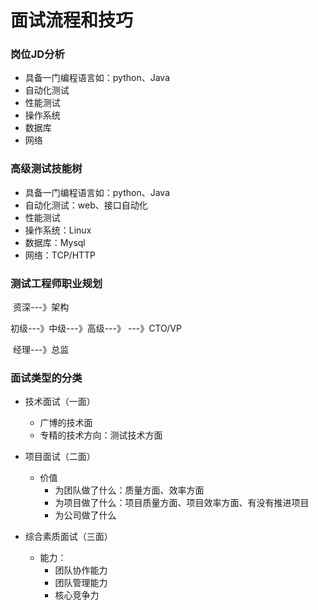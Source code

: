 # 面试流程和技巧

### 岗位JD分析

+ 具备一门编程语言如：python、Java
+ 自动化测试
+ 性能测试
+ 操作系统
+ 数据库
+ 网络

### 高级测试技能树

+ 具备一门编程语言如：python、Java
+ 自动化测试：web、接口自动化
+ 性能测试
+ 操作系统：Linux
+ 数据库：Mysql
+ 网络：TCP/HTTP



### 测试工程师职业规划

​                                             资深---》架构

初级---》中级---》高级---》                      ---》CTO/VP

​                                             经理---》总监



### 面试类型的分类

+ 技术面试（一面）
  + 广博的技术面
  + 专精的技术方向：测试技术方面
+ 项目面试（二面）
  + 价值
    + 为团队做了什么：质量方面、效率方面
    + 为项目做了什么：项目质量方面、项目效率方面、有没有推进项目
    + 为公司做了什么

+ 综合素质面试（三面）
  + 能力：
    + 团队协作能力
    + 团队管理能力
    + 核心竞争力